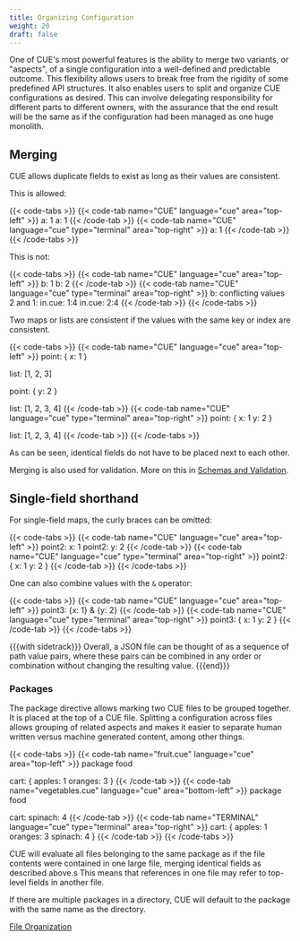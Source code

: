 ```yaml
---
title: Organizing Configuration
weight: 20
draft: false
---
```


One of CUE's most powerful features is the ability to merge two variants, or
"aspects", of a single configuration into a well-defined and predictable
outcome. This flexibility allows users to break free from the rigidity of some
predefined API structures. It also enables users to split and organize CUE
configurations as desired. This can involve delegating responsibility for
different parts to different owners, with the assurance that the end result will
be the same as if the configuration had been managed as one huge monolith.

## Merging

CUE allows duplicate fields to exist as long as their values are consistent.

This is allowed:

{{< code-tabs >}}
{{< code-tab name="CUE" language="cue"  area="top-left" >}}
a: 1
a: 1
{{< /code-tab >}}
{{< code-tab name="CUE" language="cue" type="terminal" area="top-right" >}}
a: 1
{{< /code-tab >}}
{{< /code-tabs >}}

This is not:

{{< code-tabs >}}
{{< code-tab name="CUE" language="cue"  area="top-left" >}}
b: 1
b: 2
{{< /code-tab >}}
{{< code-tab name="CUE" language="cue" type="terminal" area="top-right" >}}
b: conflicting values 2 and 1:
    in.cue: 1:4
    in.cue: 2:4
{{< /code-tab >}}
{{< /code-tabs >}}

Two maps or lists are consistent if the values with the same key or index are
consistent.

{{< code-tabs >}}
{{< code-tab name="CUE" language="cue"  area="top-left" >}}
point: {
	x: 1
}

list: [1, 2, 3]

point: {
	y: 2
}

list: [1, 2, 3, 4]
{{< /code-tab >}}
{{< code-tab name="CUE" language="cue" type="terminal" area="top-right" >}}
point: {
    x: 1
    y: 2
}

list: [1, 2, 3, 4]
{{< /code-tab >}}
{{< /code-tabs >}}

As can be seen, identical fields do not have to be placed next to each other.

Merging is also used for validation.
More on this in [Schemas and Validation](Schemas%20and%20Validation%20b39455d56fdb433ba9ea59c04a2dcece.md).

## Single-field shorthand

For single-field maps, the curly braces can be omitted:

{{< code-tabs >}}
{{< code-tab name="CUE" language="cue"  area="top-left" >}}
point2: x: 1
point2: y: 2
{{< /code-tab >}}
{{< code-tab name="CUE" language="cue" type="terminal" area="top-right" >}}
point2: {
    x: 1
    y: 2
}
{{< /code-tab >}}
{{< /code-tabs >}}

One can also combine values with the `&` operator:

{{< code-tabs >}}
{{< code-tab name="CUE" language="cue"  area="top-left" >}}
point3: {x: 1} & {y: 2}
{{< /code-tab >}}
{{< code-tab name="CUE" language="cue" type="terminal" area="top-right" >}}
point3: {
    x: 1
    y: 2
}
{{< /code-tab >}}
{{< /code-tabs >}}

{{{with sidetrack}}}
Overall, a JSON file can be thought of as a sequence of path value pairs, where
these pairs can be combined in any order or combination without changing the
resulting value.
{{{end}}}


### Packages

The package directive allows marking two CUE files to be grouped together.
It is placed at the top of a CUE file.
Splitting a configuration across files allows grouping of related aspects and
makes it easier to separate human written versus machine generated content,
among other things.

{{< code-tabs >}}
{{< code-tab name="fruit.cue" language="cue"  area="top-left" >}}
package food

cart: {
	apples:  1
	oranges: 3
}
{{< /code-tab >}}
{{< code-tab name="vegetables.cue" language="cue"  area="bottom-left" >}}
package food

cart: spinach: 4
{{< /code-tab >}}
{{< code-tab name="TERMINAL" language="cue" type="terminal" area="top-right" >}}
cart: {
	apples:  1
	oranges: 3
	spinach: 4
}
{{< /code-tab >}}
{{< /code-tabs >}}

CUE will evaluate all files belonging to the same package as if the file
contents were contained in one large file, merging identical fields as described
above.s This means that references in one file may refer to top-level fields in
another file.

<!-- TODO: add link to references -->

If there are multiple packages in a directory, CUE will default to the package
with the same name as the directory.

[File Organization](File%20Organization%207692931315a445acb9634b91b2b397f0.md)
